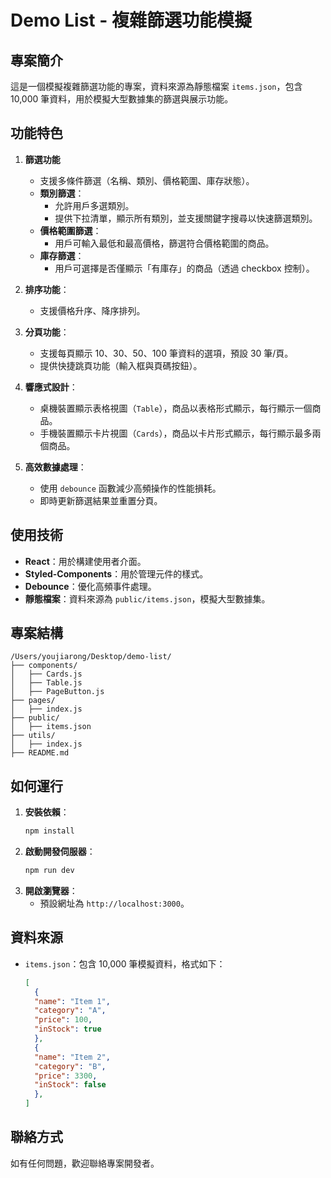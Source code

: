 # Demo List - 複雜篩選功能模擬

## 專案簡介
這是一個模擬複雜篩選功能的專案，資料來源為靜態檔案 `items.json`，包含 10,000 筆資料，用於模擬大型數據集的篩選與展示功能。

## 功能特色
1. **篩選功能**
   - 支援多條件篩選（名稱、類別、價格範圍、庫存狀態）。
   - **類別篩選**：
     - 允許用戶多選類別。
     - 提供下拉清單，顯示所有類別，並支援關鍵字搜尋以快速篩選類別。
   - **價格範圍篩選**：
     - 用戶可輸入最低和最高價格，篩選符合價格範圍的商品。
   - **庫存篩選**：
     - 用戶可選擇是否僅顯示「有庫存」的商品（透過 checkbox 控制）。

2. **排序功能**：
   - 支援價格升序、降序排列。

3. **分頁功能**：
   - 支援每頁顯示 10、30、50、100 筆資料的選項，預設 30 筆/頁。
   - 提供快捷跳頁功能（輸入框與頁碼按鈕）。


4. **響應式設計**：
   - 桌機裝置顯示表格視圖（`Table`），商品以表格形式顯示，每行顯示一個商品。
   - 手機裝置顯示卡片視圖（`Cards`），商品以卡片形式顯示，每行顯示最多兩個商品。

4. **高效數據處理**：
   - 使用 `debounce` 函數減少高頻操作的性能損耗。
   - 即時更新篩選結果並重置分頁。

## 使用技術
- **React**：用於構建使用者介面。
- **Styled-Components**：用於管理元件的樣式。
- **Debounce**：優化高頻事件處理。
- **靜態檔案**：資料來源為 `public/items.json`，模擬大型數據集。

## 專案結構
```
/Users/youjiarong/Desktop/demo-list/
├── components/
│   ├── Cards.js
│   ├── Table.js
│   ├── PageButton.js
├── pages/
│   ├── index.js
├── public/
│   ├── items.json
├── utils/
│   ├── index.js
├── README.md
```

## 如何運行
1. **安裝依賴**：
   ```bash
   npm install
   ```
2. **啟動開發伺服器**：
    ```bash
    npm run dev
    ```
3. **開啟瀏覽器**：
   - 預設網址為 `http://localhost:3000`。

## 資料來源
- `items.json`：包含 10,000 筆模擬資料，格式如下：
  ```json
  [
    {
    "name": "Item 1",
    "category": "A",
    "price": 100,
    "inStock": true
    },
    {
    "name": "Item 2",
    "category": "B",
    "price": 3300,
    "inStock": false
    },
  ]
  ```

## 聯絡方式
如有任何問題，歡迎聯絡專案開發者。